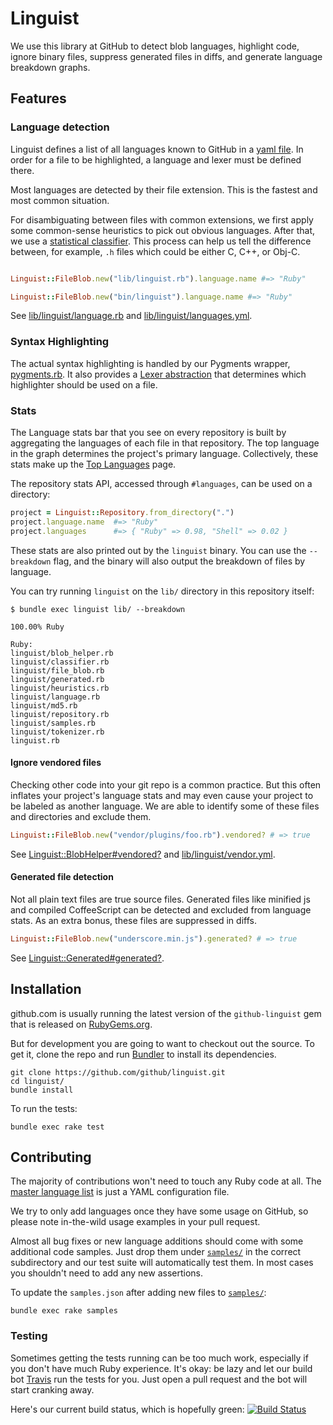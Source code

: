 # Linguist

We use this library at GitHub to detect blob languages, highlight code, ignore binary files, suppress generated files in diffs, and generate language breakdown graphs.

## Features

### Language detection

Linguist defines a list of all languages known to GitHub in a [yaml file](https://github.com/github/linguist/blob/master/lib/linguist/languages.yml). In order for a file to be highlighted, a language and lexer must be defined there.

Most languages are detected by their file extension. This is the fastest and most common situation.

For disambiguating between files with common extensions, we first apply
some common-sense heuristics to pick out obvious languages. After that, we use a
[statistical
classifier](https://github.com/github/linguist/blob/master/lib/linguist/classifier.rb).
This process can help us tell the difference between, for example, `.h` files which could be either C, C++, or Obj-C.

```ruby

Linguist::FileBlob.new("lib/linguist.rb").language.name #=> "Ruby"

Linguist::FileBlob.new("bin/linguist").language.name #=> "Ruby"
```

See [lib/linguist/language.rb](https://github.com/github/linguist/blob/master/lib/linguist/language.rb) and [lib/linguist/languages.yml](https://github.com/github/linguist/blob/master/lib/linguist/languages.yml).

### Syntax Highlighting

The actual syntax highlighting is handled by our Pygments wrapper, [pygments.rb](https://github.com/tmm1/pygments.rb). It also provides a [Lexer abstraction](https://github.com/tmm1/pygments.rb/blob/master/lib/pygments/lexer.rb) that determines which highlighter should be used on a file.

### Stats

The Language stats bar that you see on every repository is built by aggregating the languages of each file in that repository. The top language in the graph determines the project's primary language. Collectively, these stats make up the [Top Languages](https://github.com/languages) page.

The repository stats API, accessed through `#languages`, can be used on a directory:

```ruby
project = Linguist::Repository.from_directory(".")
project.language.name  #=> "Ruby"
project.languages      #=> { "Ruby" => 0.98, "Shell" => 0.02 }
```

These stats are also printed out by the `linguist` binary. You can use the
`--breakdown` flag, and the binary will also output the breakdown of files by language.

You can try running `linguist` on the `lib/` directory in this repository itself:

    $ bundle exec linguist lib/ --breakdown

    100.00% Ruby

    Ruby:
    linguist/blob_helper.rb
    linguist/classifier.rb
    linguist/file_blob.rb
    linguist/generated.rb
    linguist/heuristics.rb
    linguist/language.rb
    linguist/md5.rb
    linguist/repository.rb
    linguist/samples.rb
    linguist/tokenizer.rb
    linguist.rb

#### Ignore vendored files

Checking other code into your git repo is a common practice. But this often inflates your project's language stats and may even cause your project to be labeled as another language. We are able to identify some of these files and directories and exclude them.

```ruby
Linguist::FileBlob.new("vendor/plugins/foo.rb").vendored? # => true
```

See [Linguist::BlobHelper#vendored?](https://github.com/github/linguist/blob/master/lib/linguist/blob_helper.rb) and [lib/linguist/vendor.yml](https://github.com/github/linguist/blob/master/lib/linguist/vendor.yml).

#### Generated file detection

Not all plain text files are true source files. Generated files like minified js and compiled CoffeeScript can be detected and excluded from language stats. As an extra bonus, these files are suppressed in diffs.

```ruby
Linguist::FileBlob.new("underscore.min.js").generated? # => true
```

See [Linguist::Generated#generated?](https://github.com/github/linguist/blob/master/lib/linguist/generated.rb).

## Installation

github.com is usually running the latest version of the `github-linguist` gem that is released on [RubyGems.org](http://rubygems.org/gems/github-linguist).

But for development you are going to want to checkout out the source. To get it, clone the repo and run [Bundler](http://gembundler.com/) to install its dependencies.

    git clone https://github.com/github/linguist.git
    cd linguist/
    bundle install

To run the tests:

    bundle exec rake test

## Contributing

The majority of contributions won't need to touch any Ruby code at all. The [master language list](https://github.com/github/linguist/blob/master/lib/linguist/languages.yml) is just a YAML configuration file.

We try to only add languages once they have some usage on GitHub, so please note in-the-wild usage examples in your pull request.

Almost all bug fixes or new language additions should come with some additional code samples. Just drop them under [`samples/`](https://github.com/github/linguist/tree/master/samples) in the correct subdirectory and our test suite will automatically test them. In most cases you shouldn't need to add any new assertions.

To update the `samples.json` after adding new files to [`samples/`](https://github.com/github/linguist/tree/master/samples):

    bundle exec rake samples


### Testing

Sometimes getting the tests running can be too much work, especially if you don't have much Ruby experience. It's okay: be lazy and let our build bot [Travis](http://travis-ci.org/#!/github/linguist) run the tests for you. Just open a pull request and the bot will start cranking away.

Here's our current build status, which is hopefully green: [![Build Status](https://secure.travis-ci.org/github/linguist.png?branch=master)](http://travis-ci.org/github/linguist)
